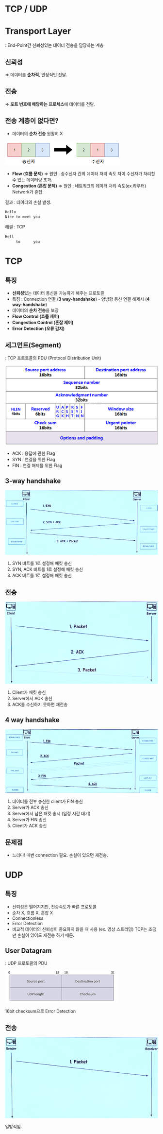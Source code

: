 # TCP / UDP

# Transport Layer

: End-Point간 신뢰성있는 데이터 전송을 담당하는 계층

## 신뢰성

⇒ 데이터를 **순차적**, 안정적인 전달.

## 전송

⇒ **포트 번호에 해당하는 프로세스**에 데이터를 전달.

## 전송 계층이 없다면?

- 데이터의 **순차 전송** 원활히 X

![TCP%20UDP%2058fcebc634474d39b3bce4f69e47e175/Untitled.png](TCP%20UDP%2058fcebc634474d39b3bce4f69e47e175/Untitled.png)

- **Flow (흐름 문제)**
⇒ 원인 : 송수신자 간의 데이터 처리 속도 차이
수신자가 처리할 수 있는 데이터량 초과.
- **Congestion (혼잡 문제)**
⇒ 원인 : 네트워크의 데이터 처리 속도(ex.라우터) 
Network가 혼잡.

결과 : 데이터의 손실 발생.

```java
Hello
Nice to meet you
```

해결 : TCP

```java
Hell
     to      you
```

# TCP

## 특징

- **신뢰성**있는 데이터 통신을 가능하게 해주는 프로토콜
- 특징 : Connection 연결 (**3 way-handshake**) - 양방향 통신
          연결 해제시 (**4 way-handshake**)
- 데이터의 **순차 전송**을 보장
- **Flow Control (흐름 제어)**
- **Congestion Control (혼잡 제어)**
- **Error Detection (오류 감지)**

## 세그먼트(Segment)

 : TCP 프로토콜의 PDU (Protocol Distribution Unit)

![TCP%20UDP%2058fcebc634474d39b3bce4f69e47e175/Untitled%201.png](TCP%20UDP%2058fcebc634474d39b3bce4f69e47e175/Untitled%201.png)

- ACK : 응답에 관한 Flag
- SYN : 연결을 위한 Flag
- FIN : 연결 해제를 위한 Flag

## 3-way handshake

![TCP%20UDP%2058fcebc634474d39b3bce4f69e47e175/Untitled%202.png](TCP%20UDP%2058fcebc634474d39b3bce4f69e47e175/Untitled%202.png)

1. SYN 비트를 1로 설정해 패킷 송신
2. SYN, ACK  비트를 1로 설정해 패킷 송신
3. ACK 비트를 1로 설정해 패킷 송신

## 전송

![TCP%20UDP%2058fcebc634474d39b3bce4f69e47e175/Untitled%203.png](TCP%20UDP%2058fcebc634474d39b3bce4f69e47e175/Untitled%203.png)

1. Client가 패킷 송신
2. Server에서 ACK 송신
3. ACK를 수신하지 못하면 재전송

## 4 way handshake

![TCP%20UDP%2058fcebc634474d39b3bce4f69e47e175/Untitled%204.png](TCP%20UDP%2058fcebc634474d39b3bce4f69e47e175/Untitled%204.png)

1. 데이터를 전부 송신한 client가 FIN 송신
2. Server가 ACK 송신
3. Server에서 남은 패킷 송시 (일정 시간 대기)
4. Server가 FIN 송신
5. Client가 ACK 송신

## 문제점

- 느리다!
매번 connection  필요.
손실이 있으면 재전송.

# UDP

## 특징

- 신뢰성은 떨어지지만, 전송속도가 빠른 프로토콜
- 순차 X, 흐름 X, 혼잡 X
- Connectionless
- Error Detection
- 비교적 데이터의 신뢰성이 중요하지 않을 때 사용 (ex. 영상 스트리밍)
TCP는 조금만 손실이 있어도 재전송 하기 때문.

## User Datagram

: UDP 프로토콜의 PDU

![TCP%20UDP%2058fcebc634474d39b3bce4f69e47e175/Untitled%205.png](TCP%20UDP%2058fcebc634474d39b3bce4f69e47e175/Untitled%205.png)

16bit checksum으로 Error Detection

## 전송

![TCP%20UDP%2058fcebc634474d39b3bce4f69e47e175/Untitled%206.png](TCP%20UDP%2058fcebc634474d39b3bce4f69e47e175/Untitled%206.png)

일방적임.